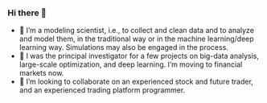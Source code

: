 ### Hi there 👋

- 🌱 I’m a modeling scientist, i.e., to collect and clean data and to analyze and model them, in the traditional way or in the machine learning/deep learning way. Simulations may also be engaged in the process.
- 🔭 I was the principal investigator for a few projects on big-data analysis, large-scale optimization, and deep learning. I’m moving to financial markets now.
- 👯 I’m looking to collaborate on an experienced stock and future trader, and an experienced trading platform programmer.
